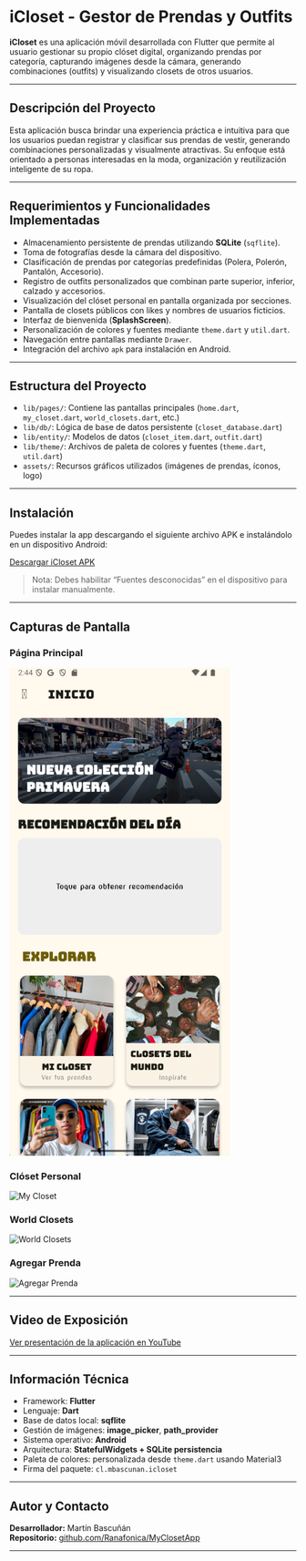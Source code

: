 # iCloset - Gestor de Prendas y Outfits

**iCloset** es una aplicación móvil desarrollada con Flutter que permite al usuario gestionar su propio clóset digital, organizando prendas por categoría, capturando imágenes desde la cámara, generando combinaciones (outfits) y visualizando closets de otros usuarios.

---

##  Descripción del Proyecto

Esta aplicación busca brindar una experiencia práctica e intuitiva para que los usuarios puedan registrar y clasificar sus prendas de vestir, generando combinaciones personalizadas y visualmente atractivas. Su enfoque está orientado a personas interesadas en la moda, organización y reutilización inteligente de su ropa.

---

##  Requerimientos y Funcionalidades Implementadas

- Almacenamiento persistente de prendas utilizando **SQLite** (`sqflite`).
- Toma de fotografías desde la cámara del dispositivo.
- Clasificación de prendas por categorías predefinidas (Polera, Polerón, Pantalón, Accesorio).
- Registro de outfits personalizados que combinan parte superior, inferior, calzado y accesorios.
- Visualización del clóset personal en pantalla organizada por secciones.
- Pantalla de closets públicos con likes y nombres de usuarios ficticios.
- Interfaz de bienvenida (**SplashScreen**).
- Personalización de colores y fuentes mediante `theme.dart` y `util.dart`.
- Navegación entre pantallas mediante `Drawer`.
- Integración del archivo `apk` para instalación en Android.

---

##  Estructura del Proyecto

- `lib/pages/`: Contiene las pantallas principales (`home.dart`, `my_closet.dart`, `world_closets.dart`, etc.)
- `lib/db/`: Lógica de base de datos persistente (`closet_database.dart`)
- `lib/entity/`: Modelos de datos (`closet_item.dart`, `outfit.dart`)
- `lib/theme/`: Archivos de paleta de colores y fuentes (`theme.dart`, `util.dart`)
- `assets/`: Recursos gráficos utilizados (imágenes de prendas, íconos, logo)

---

## Instalación

Puedes instalar la app descargando el siguiente archivo APK e instalándolo en un dispositivo Android:

 [Descargar iCloset APK](release/app-release.apk)

> Nota: Debes habilitar “Fuentes desconocidas” en el dispositivo para instalar manualmente.

---

## Capturas de Pantalla

### Página Principal

![Home](assets/screenshots/home.png)

### Clóset Personal

![My Closet](assets/screenshots/my_closet.png)

### World Closets

![World Closets](assets/screenshots/world_closets.png)

### Agregar Prenda

![Agregar Prenda](assets/screenshots/add_closet_item.png)

---

## Video de Exposición

[Ver presentación de la aplicación en YouTube](https://www.youtube.com/watch?v=TU_LINK_AQUI)

---

## Información Técnica

- Framework: **Flutter**
- Lenguaje: **Dart**
- Base de datos local: **sqflite**
- Gestión de imágenes: **image_picker**, **path_provider**
- Sistema operativo: **Android**
- Arquitectura: **StatefulWidgets + SQLite persistencia**
- Paleta de colores: personalizada desde `theme.dart` usando Material3
- Firma del paquete: `cl.mbascunan.icloset`

---

## Autor y Contacto

**Desarrollador:** Martín Bascuñán  
**Repositorio:** [github.com/Ranafonica/MyClosetApp](https://github.com/Ranafonica/MyClosetApp)

---

